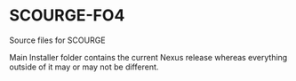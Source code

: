 # SCOURGE-FO4
Source files for SCOURGE

Main Installer folder contains the current Nexus release whereas everything outside of it may or may not be different.

